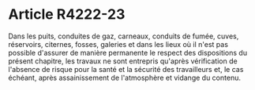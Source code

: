 # Article R4222-23

  
Dans les puits, conduites de gaz, carneaux, conduits de fumée, cuves, réservoirs, citernes, fosses, galeries et dans les lieux où il n'est pas possible d'assurer de manière permanente le respect des dispositions du présent chapitre, les travaux ne sont entrepris qu'après vérification de l'absence de risque pour la santé et la sécurité des travailleurs et, le cas échéant, après assainissement de l'atmosphère et vidange du contenu.